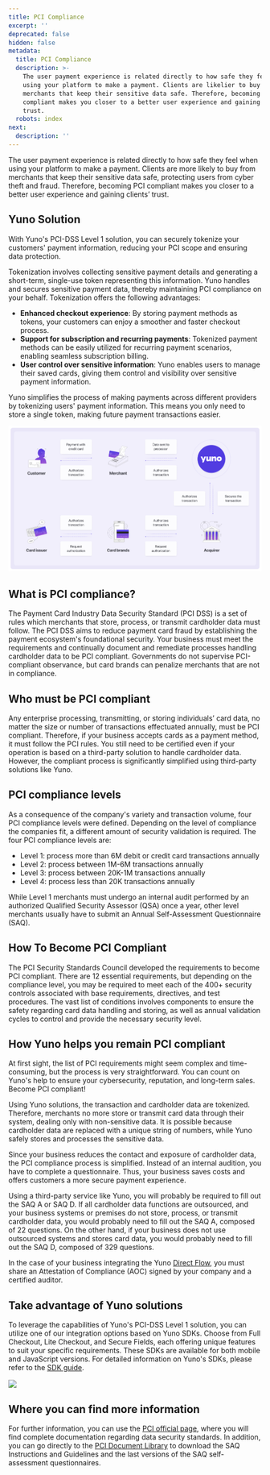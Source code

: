 ```yaml
---
title: PCI Compliance
excerpt: ''
deprecated: false
hidden: false
metadata:
  title: PCI Compliance
  description: >-
    The user payment experience is related directly to how safe they feel when
    using your platform to make a payment. Clients are likelier to buy from
    merchants that keep their sensitive data safe. Therefore, becoming PCI
    compliant makes you closer to a better user experience and gaining clients’
    trust.
  robots: index
next:
  description: ''
---
```

The user payment experience is related directly to how safe they feel when using your platform to make a payment. Clients are more likely to buy from merchants that keep their sensitive data safe, protecting users from cyber theft and fraud. Therefore, becoming PCI compliant makes you closer to a better user experience and gaining clients’ trust.

## Yuno Solution

With Yuno's PCI-DSS Level 1 solution, you can securely tokenize your customers' payment information, reducing your PCI scope and ensuring data protection.

Tokenization involves collecting sensitive payment details and generating a short-term, single-use token representing this information. Yuno handles and secures sensitive payment data, thereby maintaining PCI compliance on your behalf.  Tokenization offers the following advantages:

* **Enhanced checkout experience**: By storing payment methods as tokens, your customers can enjoy a smoother and faster checkout process.
* **Support for subscription and recurring payments**: Tokenized payment methods can be easily utilized for recurring payment scenarios, enabling seamless subscription billing.
* **User control over sensitive information**: Yuno enables users to manage their saved cards, giving them control and visibility over sensitive payment information.

Yuno simplifies the process of making payments across different providers by tokenizing users' payment information. This means you only need to store a single token, making future payment transactions easier.

![PCI Compliance](https://raw.githubusercontent.com/writechoiceorg/yuno-images/main/doc/PCICompliance/pci_compliance1.png)

## What is PCI compliance?

The Payment Card Industry Data Security Standard (PCI DSS) is a set of rules which merchants that store, process, or transmit cardholder data must follow. The PCI DSS aims to reduce payment card fraud by establishing the payment ecosystem's foundational security. Your business must meet the requirements and continually document and remediate processes handling cardholder data to be PCI compliant. Governments do not supervise PCI-compliant observance, but card brands can penalize merchants that are not in compliance.

## Who must be PCI compliant

Any enterprise processing, transmitting, or storing individuals’ card data, no matter the size or number of transactions effectuated annually, must be PCI compliant. Therefore, if your business accepts cards as a payment method, it must follow the PCI rules. You still need to be certified even if your operation is based on a third-party solution to handle cardholder data. However, the compliant process is significantly simplified using third-party solutions like Yuno.

## PCI compliance levels

As a consequence of the company's variety and transaction volume, four PCI compliance levels were defined. Depending on the level of compliance the companies fit, a different amount of security validation is required. The four PCI compliance levels are:

* Level 1: process more than 6M debit or credit card transactions annually
* Level 2: process between 1M-6M transactions annually
* Level 3: process between 20K-1M transactions annually
* Level 4: process less than 20K transactions annually

While Level 1 merchants must undergo an internal audit performed by an authorized Qualified Security Assessor (QSA) once a year, other level merchants usually have to submit an Annual Self-Assessment Questionnaire (SAQ).

## How To Become PCI Compliant

The PCI Security Standards Council developed the requirements to become PCI compliant. There are 12 essential requirements, but depending on the compliance level, you may be required to meet each of the 400+ security controls associated with base requirements, directives, and test procedures. The vast list of conditions involves components to ensure the safety regarding card data handling and storing, as well as annual validation cycles to control and provide the necessary security level.

## How Yuno helps you remain PCI compliant

At first sight, the list of PCI requirements might seem complex and time-consuming, but the process is very straightforward. You can count on Yuno's help to ensure your cybersecurity, reputation, and long-term sales. Become PCI compliant!

Using Yuno solutions, the transaction and cardholder data are tokenized. Therefore, merchants no more store or transmit card data through their system, dealing only with non-sensitive data. It is possible because cardholder data are replaced with a unique string of numbers, while Yuno safely stores and processes the sensitive data.

Since your business reduces the contact and exposure of cardholder data, the PCI compliance process is simplified. Instead of an internal audition, you have to complete a questionnaire. Thus, your business saves costs and offers customers a more secure payment experience.

Using a third-party service like Yuno, you will probably be required to fill out the SAQ A or SAQ D. If all cardholder data functions are outsourced, and your business systems or premises do not store, process, or transmit cardholder data, you would probably need to fill out the SAQ A, composed of 22 questions. On the other hand, if your business does not use outsourced systems and stores card data, you would probably need to fill out the SAQ D, composed of 329 questions.

In the case of your business integrating the Yuno [Direct Flow](doc:direct-flow), you must share an Attestation of Compliance (AOC) signed by your company and a certified auditor.

## Take advantage of Yuno solutions

To leverage the capabilities of Yuno's PCI-DSS Level 1 solution, you can utilize one of our integration options based on Yuno SDKs. Choose from Full Checkout, Lite Checkout, and Secure Fields, each offering unique features to suit your specific requirements. These SDKs are available for both mobile and JavaScript versions. For detailed information on Yuno's SDKs, please refer to the [SDK guide](doc:yuno-sdks).

<Image align="center" src="https://files.readme.io/158b4066d79b53ccbaa13042a21a244745cc9dcd03ca9509d88c94ee93ab5283-PCI_complience.png" />

## Where you can find more information

For further information, you can use the [PCI official page](https://www.pcisecuritystandards.org/), where you will find complete documentation regarding data security standards. In addition, you can go directly to the [PCI Document Library](https://www.pcisecuritystandards.org/document_library/?category=saqs#results) to download the SAQ Instructions and Guidelines and the last versions of the SAQ self-assessment questionnaires.